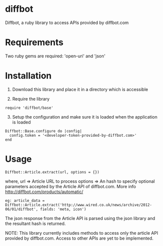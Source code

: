 diffbot
=======

Diffbot, a ruby library to access APIs provided by diffbot.com


Requirements
============
Two ruby gems are required: 'open-uri' and 'json'


Installation
============
1. Download this library and place it in a directory which is accessible


2. Require the library

```
require 'diffbot/base'
```


3. Setup the configuration and make sure it is loaded when the application is loaded

```
Diffbot::Base.configure do |config|
  config.token = '<developer-token-provided-by-diffbot.com>'
end
```


Usage
=====

```
Diffbot::Article.extract(url, options = {})
```

  where,
    url     =>  Article URL to process
    options =>  An hash to specify optional parameters accepted by the Article API of diffbot.com. More info http://diffbot.com/products/automatic/

```
eg: article_data = Diffbot::Article.extract('http://www.wired.co.uk/news/archive/2012-06/01/diffbot', fields: 'meta, icon')
```

The json response from the Article API is parsed using the json library and the resultant hash is returned.



NOTE: This library currently includes methods to access only the article API provided by diffbot.com. Access to other APIs are yet to be implemented.

